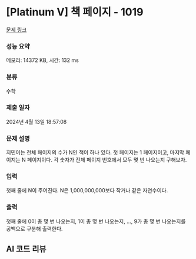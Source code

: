 # [Platinum V] 책 페이지 - 1019 

[문제 링크](https://www.acmicpc.net/problem/1019) 

### 성능 요약

메모리: 14372 KB, 시간: 132 ms

### 분류

수학

### 제출 일자

2024년 4월 13일 18:57:08

### 문제 설명

<p>지민이는 전체 페이지의 수가 N인 책이 하나 있다. 첫 페이지는 1 페이지이고, 마지막 페이지는 N 페이지이다. 각 숫자가 전체 페이지 번호에서 모두 몇 번 나오는지 구해보자.</p>

### 입력 

 <p>첫째 줄에 N이 주어진다. N은 1,000,000,000보다 작거나 같은 자연수이다.</p>

### 출력 

 <p>첫째 줄에 0이 총 몇 번 나오는지, 1이 총 몇 번 나오는지, ..., 9가 총 몇 번 나오는지를 공백으로 구분해 출력한다.</p>

## AI 코드 리뷰

<template>

### 코드 리뷰
```java
import java.io.*;
import java.util.*;
import java.util.stream.IntStream;

public class Main {
    public static void main(String[] args) throws IOException {
        BufferedReader br = new BufferedReader(new InputStreamReader(System.in));

        // input
        String originalNum = br.readLine();

        // data init
        int[] ans = new int[10];
        int currentDegreeIndex = originalNum.length()-1;
        int totalNumLength  = originalNum.length();

        // logic
        for(;currentDegreeIndex>=0;currentDegreeIndex--){
            int[] tempNumsArray = new int[10];
            int overNumber = getOverNumber(originalNum,currentDegreeIndex);
            int degree = getDegree(totalNumLength-currentDegreeIndex);
            int previousNumber = getPreviousNumber(originalNum,currentDegreeIndex);

            // f1
            tempNumsArray[0] = overNumber * degree;

            // f2
            for(int i=1;i<10;i++){
                tempNumsArray[i] = (overNumber+1) * degree;
            }

            // loss
            int currentNum = originalNum.charAt(currentDegreeIndex)-'0';

            tempNumsArray[currentNum] -= (degree - previousNumber - 1); // self num loss

            for(int i=currentNum+1;i<10;i++){
                tempNumsArray[i] -= degree;
            } // next num loss

            IntStream.range(0,ans.length).forEach(i->ans[i]+=tempNumsArray[i]);
        }

        // result
        StringBuilder writer = new StringBuilder();
        IntStream.range(0,ans.length).forEach(i->writer.append(ans[i]).append(" "));
        
        System.out.println(writer);
    }
    public static int getOverNumber(String numString, int untilIndex){
        if(untilIndex == 0){
            return 0;
        }

        return Integer.parseInt(numString.substring(0,untilIndex));
    }

    public static int getPreviousNumber(String numString, int startIndex){
        int untilIndex= numString.length();

        if(startIndex == untilIndex-1){
            return 0;
        }

        return Integer.parseInt(numString.substring(startIndex+1,untilIndex));
    }

    public static int getDegree(int tries){
        int result = 1;

        for(int i=0;i<tries-1;i++){
            result*=10;
        }

        return result;
    }
}
```

이 코드는 주어진 책의 페이지 수 N에서 각 숫자가 몇 번 나타나는지를 계산하는 프로그램입니다. 입력으로 한 줄에 주어진 N을 읽고, 각 자리수를 분석하여 0부터 9까지 각 숫자가 나타나는 횟수를 출력합니다.

1. **입력 처리 및 초기화**:
   - `BufferedReader`를 사용하여 입력을 읽고, `originalNum`에 저장합니다. 
   - `ans` 배열을 초기화하여 각 숫자가 등장하는 횟수를 기록합니다. 
   - `currentDegreeIndex`와 `totalNumLength`를 설정하여 현재 분석 중인 자리수의 인덱스와 숫자의 전체 길이를 저장합니다.

2. **로직**:
   - `for` 루프를 통해 각 자리수에 대해 반복하고, 해당 자리수보다 높은 자리수에서 오는 값(overNumber), 자리수의 값(degree), 현재 자리수보다 낮은 자리수의 값(previousNumber)을 계산합니다.
   - `tempNumsArray`를 사용하여 각 숫자가 나타나는 횟수를 임시로 저장합니다.
   - 현재 자리수의 숫자(currentNum)에 대해서는 `tempNumsArray` 값을 조정하여 자기 자신과 이후 자리수의 숫자에 대한 조정을 수행합니다.
   - 최종적으로 `ans` 배열에 `tempNumsArray`의 값을 합산하여 각 숫자의 총 등장 횟수를 계산합니다.

3. **결과 출력**:
   - `StringBuilder`를 사용하여 결과를 저장하고, 이를 출력합니다.

### 시간/공간 복잡도 분석
- **시간 복잡도**: 이 알고리즘은 N의 자리 수에 비례하여 작동하므로 O(log N)입니다. N이 최대 1,000,000,000일 경우 최대 10자리 수이므로, 최악의 경우 10번의 반복이 발생합니다.
- **공간 복잡도**: `ans` 배열(10개 요소)과 `tempNumsArray` 배열(10개 요소)을 사용하므로 O(1)의 공간 복잡도를 가집니다. 입력 문자열 `originalNum`의 길이에 따라 메모리 사용량이 증가할 수 있지만, 이는 상수 공간으로 간주합니다.

### 코드 최적화 가능성 및 개선 제안
- **코드 최적화 가능성**: 현재 코드 구조는 효율적으로 작성되어 있으며, O(log N) 시간 복잡도로 최적화된 알고리즘입니다. 특히 `getOverNumber`, `getDegree`, `getPreviousNumber`와 같은 메서드들은 각각의 계산을 명확히 하고 있어 가독성도 높습니다. 그러나, `getDegree` 메서드는 `Math.pow(10, tries-1)`을 사용하는 것이 더 직관적일 수 있습니다.
- **개선 제안 사항**:
  - `getDegree` 메서드는 반복문 대신 `Math.pow(10, tries-1)`를 사용하여 간결하게 작성할 수 있습니다.
  - 코드 가독성을 높이기 위해 각 메서드의 주석을 추가하여 기능을 명확히 설명하는 것도 좋습니다.
  - `StringBuilder`의 사용은 좋은 선택이나, 결과를 만드는 `forEach` 대신 `Arrays.toString(ans)`을 사용하여 가독성을 높일 수 있습니다.
- **코드 가독성 및 유지보수성**: 전반적으로 코드 구조가 깔끔하고 가독성이 좋으며, 메서드로 로직을 잘 나누어 유지보수성을 높이고 있습니다. 그러나 코드에 대한 문서화 주석을 추가하면 더욱 이해하기 쉬울 것입니다.

</template>

